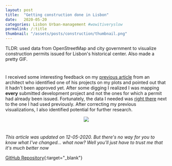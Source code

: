 ```yaml
---
layout: post
title:  "Getting construction done in Lisbon"
date:   2020-05-20
categories: Lisbon Urban-management #wowitiveryslow
permalink: /:title
thumbnail: "/assets/posts/construction/thumbnail.png"
---
```

TLDR: used data from OpenStreetMap and city government to visualize construction permits issued for Lisbon's historical center. Also made a pretty GIF.

<h1 id="posts-label"></h1>

I received some interesting feedback on my [previous article](https://ricardozacarias.com/baixa) from an architect who identified one of his projects on my plots and pointed out that it hadn't been approved yet. After some digging I realized I was mapping **every** submitted development project and not the ones for which a permit had already been issued. Fortunately, the data I needed was [right there]([http://geodados.cm-lisboa.pt/datasets/alvar%C3%A1s-para-obras-de-edifica%C3%A7%C3%A3o-e-demoli%C3%A7%C3%A3o](http://geodados.cm-lisboa.pt/datasets/alvarás-para-obras-de-edificação-e-demolição)) next to the one I had used previously. After correcting my previous visualizations, I also identified potential for further research.

<p align="center">
  <img src="/assets/posts/baixa/baixa_animation.gif" />
</p>

<h1 id="posts-label"></h1>

*This article was updated on 12-05-2020. But there's no way for you to know what I've changed... what now? Well you'll just have to trust me that it's much better now*

[GitHub Repository](https://github.com/ricardozacarias/lisbon-buildings){:target="_blank"}